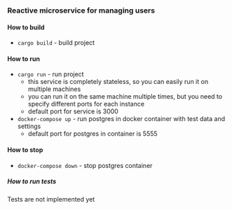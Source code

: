 ### Reactive microservice for managing users

#### How to build
- `cargo build` - build project

#### How to run
- `cargo run` - run project
    - this service is completely stateless, so you can easily run it on multiple machines
    - you can run it on the same machine multiple times, but you need to specify different ports for each instance
    - default port for service is 3000
- `docker-compose up` - run postgres in docker container with test data and settings
    - default port for postgres in container is 5555

#### How to stop
- `docker-compose down` - stop postgres container

##### How to run tests
Tests are not implemented yet